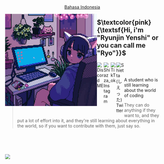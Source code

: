  <p align="center">
    <a href="/readmeid.md">Bahasa Indonesia </a>
  </p>
</p>
<img id="gambar" src="https://raw.githubusercontent.com/shiazza/shiazza/main/src/Foto.jpg" align="left" lebar="300" height="300">

## **$\textcolor{pink}{\textsf{Hi, i'm "Ryunjin Yenshi" or you can call me "Ryo"}}$**
<a href="https://discord.gg/yngYmxjtzP">
  <img align="left" alt="Discord ME" width="22px" src="https://www.freepnglogos.com/uploads/discord-logo-png/discord-logo-vector-download-0.png"/>
</a>
<a href="https://www.instagram.com/shiazza_/?lang=id">
  <img align="left" alt="Shiazza_ Instagram" width="23px" src="https://seeklogo.com/images/I/instagram-new-2016-logo-D9D42A0AD4-seeklogo.com.png"/>
</a>
<a href="https://www.tiktok.com/@shiazza_?lang=id-ID">
  <img align="left" alt="TikTok" width="18px" src="https://www.edigitalagency.com.au/wp-content/uploads/TikTok-icon-white-symbol-glyph-png.png"/> 
</a>
<a href="https://twitter.com/shiazza_?lang=id">
  <img align="left" alt="Shietta (しえった) Twitter" width="26px" src="https://logodownload.org/wp-content/uploads/2014/09/twitter-logo-4.png"/>
</a>
</br>
</br>

A student who is still learning about the world of coding
> They can do anything if they want to, and they put a lot of effort into it, and they're still learning about everything in the world, so if you want to contribute with them, just say so.
</br>
</br>
</br>
</br>

<img id="gambar" src="https://lanyard.cnrad.dev/api/792601429654110208" align="center" height="280">
